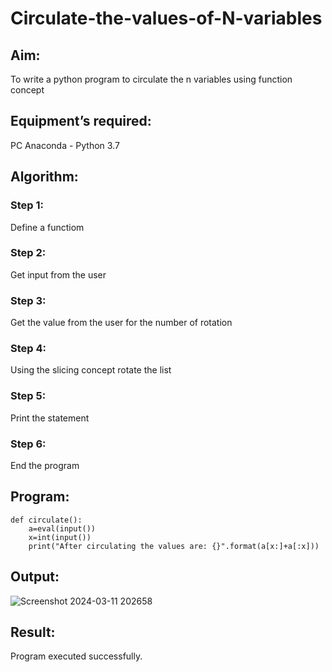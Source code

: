 # Circulate-the-values-of-N-variables
## Aim:
To write a python program to circulate the n variables using function concept
## Equipment’s required:
PC
Anaconda - Python 3.7
## Algorithm: 
### Step 1:
Define a functiom
### Step 2: 
Get input from the user
### Step 3: 
Get the value from the user for the number of rotation
### Step 4: 
Using the slicing concept rotate the list

### Step 5: 
Print the statement
### Step 6: 
End the program
## Program:
```
def circulate():
    a=eval(input())
    x=int(input())
    print("After circulating the values are: {}".format(a[x:]+a[:x]))
```
## Output:
![Screenshot 2024-03-11 202658](https://github.com/iniyasri4464/Circulate-the-values-of-N-variables/assets/152419072/1bc939f0-4648-4a41-a668-b7681fdb287b)

## Result:
Program executed successfully.
